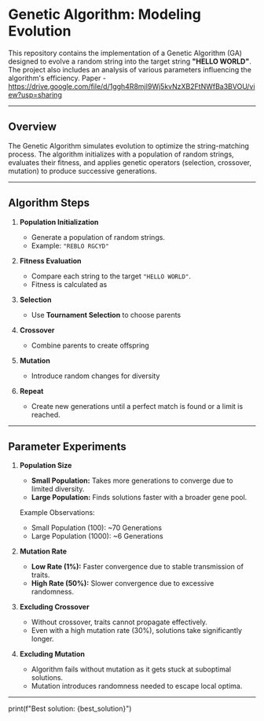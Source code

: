 
# Genetic Algorithm: Modeling Evolution

This repository contains the implementation of a Genetic Algorithm (GA) designed to evolve a random string into the target string **"HELLO WORLD"**. The project also includes an analysis of various parameters influencing the algorithm's efficiency. Paper - https://drive.google.com/file/d/1ggh4R8mjI9Wj5kvNzXB2FtNWfBa3BVOU/view?usp=sharing

---

## Overview

The Genetic Algorithm simulates evolution to optimize the string-matching process. The algorithm initializes with a population of random strings, evaluates their fitness, and applies genetic operators (selection, crossover, mutation) to produce successive generations.

---

## Algorithm Steps

1. **Population Initialization**
   - Generate a population of random strings.
   - Example: `"REBLO RGCYD"`

2. **Fitness Evaluation**
   - Compare each string to the target `"HELLO WORLD"`.
   - Fitness is calculated as

3. **Selection**
   - Use **Tournament Selection** to choose parents

4. **Crossover**
   - Combine parents to create offspring
5. **Mutation**
   - Introduce random changes for diversity
6. **Repeat**
   - Create new generations until a perfect match is found or a limit is reached.

---

## Parameter Experiments

1. **Population Size**
   - **Small Population:** Takes more generations to converge due to limited diversity.
   - **Large Population:** Finds solutions faster with a broader gene pool.

   Example Observations:
   - Small Population (100): ~70 Generations
   - Large Population (1000): ~6 Generations

2. **Mutation Rate**
   - **Low Rate (1%):** Faster convergence due to stable transmission of traits.
   - **High Rate (50%):** Slower convergence due to excessive randomness.

3. **Excluding Crossover**
   - Without crossover, traits cannot propagate effectively.
   - Even with a high mutation rate (30%), solutions take significantly longer.

4. **Excluding Mutation**
   - Algorithm fails without mutation as it gets stuck at suboptimal solutions.
   - Mutation introduces randomness needed to escape local optima.

---


print(f"Best solution: {best_solution}")
